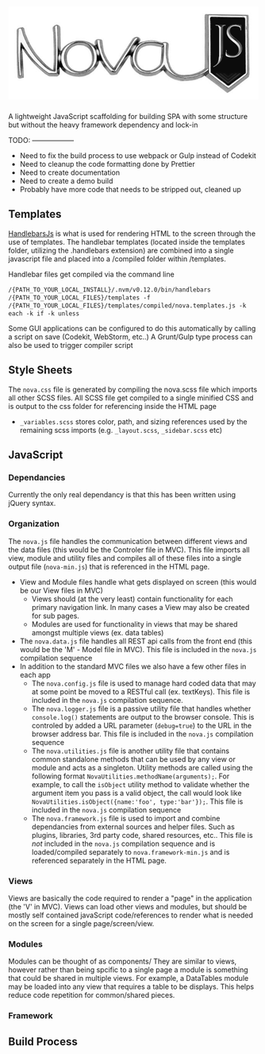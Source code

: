 ![alt text](https://raw.githubusercontent.com/davegillem/nova/master/images/NovaBadge.png "Nova Documentation")
===
A lightweight JavaScript scaffolding for building SPA with some structure but without the heavy framework dependency and lock-in

TODO:
——————
- Need to fix the build process to use webpack or Gulp instead of Codekit
- Need to cleanup the code formatting done by Prettier
- Need to create documentation
- Need to create a demo build
- Probably have more code that needs to be stripped out, cleaned up

## Templates
[HandlebarsJs](https://handlebarsjs.com/) is what is used for rendering HTML to the screen through the use of templates.
The handlebar templates (located inside the templates folder, utilizing the .handlebars extension) are combined into a single javascript file and placed into a /compiled folder within /templates.

Handlebar files get compiled via the command line

	/{PATH_TO_YOUR_LOCAL_INSTALL}/.nvm/v0.12.0/bin/handlebars 
	/{PATH_TO_YOUR_LOCAL_FILES}/templates -f 
	/{PATH_TO_YOUR_LOCAL_FILES}/templates/compiled/nova.templates.js -k each -k if -k unless

Some GUI applications can be configured to do this automatically by calling a script on save (Codekit, WebStorm, etc..)
A Grunt/Gulp type process can also be used to trigger compiler script

## Style Sheets
The `nova.css` file is generated by compiling the nova.scss file which imports all other SCSS files. All SCSS file get compiled to a single minified CSS and is output to the css folder for referencing inside the HTML page
* `_variables.scss` stores color, path, and sizing references used by the remaining scss imports (e.g. `_layout.scss`, `_sidebar.scss` etc)

## JavaScript
### Dependancies
Currently the only real dependancy is that this has been written using jQuery syntax.
### Organization
The `nova.js` file handles the communication between different views and the data files (this would be the Controler file in MVC). This file imports all view, module and utility files and compiles all of these files into a single output file (`nova-min.js`) that is referenced in the HTML page.
* View and Module files handle what gets displayed on screen (this would be our View files in MVC)
	* Views should (at the very least) contain functionality for each primary navigation link. In many cases a View may also be created for sub pages.
	* Modules are used for functionality in views that may be shared amongst multiple views (ex. data tables)
* The `nova.data.js` file handles all REST api calls from the front end (this would be the 'M' - Model file in MVC). This file is included in the `nova.js` compilation sequence
* In addition to the standard MVC files we also have a few other files in each app
	* The `nova.config.js` file is used to manage hard coded data that may at some point be moved to a RESTful call (ex. textKeys). This file is included in the `nova.js` compilation sequence.
	* The `nova.logger.js` file is a passive utility file that handles whether `console.log()` statements are output to the browser console. This is controled by added a URL parameter (`debug=true`) to the URL in the browser address bar. This file is included in the `nova.js` compilation sequence
	* The `nova.utilities.js` file is another utility file that contains common standalone methods that can be used by any view or module and acts as a singleton. Utility methods are called using the following format `NovaUtilities.methodName(arguments);`. For example, to call the `isObject` utility method to validate whether the argument item you pass is a valid object, the call would look like `NovaUtilities.isObject({name:'foo', type:'bar'});`. This file is included in the `nova.js` compilation sequence
	* The `nova.framework.js` file is used to import and combine dependancies from external sources and helper files. Such as plugins, libraries, 3rd party code, shared resources, etc.. This file is *not* included in the `nova.js` compilation sequence and is loaded/compiled separately to `nova.framework-min.js` and is referenced separately in the HTML page.

### Views
Views are basically the code required to render a "page" in the application (the 'V' in MVC). Views can load other views and modules, but should be mostly self contained javaScript code/references to render what is needed on the screen for a single page/screen/view.
### Modules
Modules can be thought of as components/ They are similar to views, however rather than being spcific to a single page a module is something that could be shared in multiple views. For example, a DataTables module may be loaded into any view that requires a table to be displays. This helps reduce code repetition for common/shared pieces.
### Framework
## Build Process
